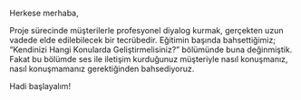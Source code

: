 Herkese merhaba,

Proje sürecinde müşterilerle profesyonel diyalog kurmak, gerçekten uzun vadede elde edilebilecek bir tecrübedir. Eğitimin başında bahsettiğimiz; “Kendinizi Hangi Konularda Geliştirmelisiniz?” bölümünde buna değinmiştik. Fakat bu bölümde ses ile iletişim kurduğunuz müşteriyle nasıl konuşmanız, nasıl konuşmamanız gerektiğinden bahsediyoruz.

Hadi başlayalım!